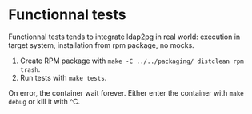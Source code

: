 # Functionnal tests

Functionnal tests tends to integrate ldap2pg in real world: execution in target
system, installation from rpm package, no mocks.

1. Create RPM package with `make -C ../../packaging/ distclean rpm trash`.
2. Run tests with `make tests`.

On error, the container wait forever. Either enter the container with `make
debug` or kill it with ^C.
